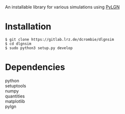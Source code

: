 An installable library for various simulations using [PyLGN](https://github.com/miladh/pylgn)

# Installation

```
$ git clone https://gitlab.lrz.de/dcrombie/dlgnsim
$ cd dlgnsim
$ sudo python3 setup.py develop
```

# Dependencies

python<br>
setuptools<br> 
numpy<br>
quantities<br> 
matplotlib<br> 
pylgn<br> 
